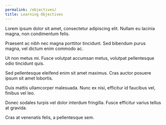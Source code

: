 ```yaml
---
permalink: /objectives/
title: Learning Objectives
---
```


Lorem ipsum dolor sit amet, consectetur adipiscing elit. Nullam eu lacinia magna, non condimentum felis. 

Praesent ac nibh nec magna porttitor tincidunt. Sed bibendum purus magna, vel dictum enim commodo ac. 

Ut non metus mi. Fusce volutpat accumsan metus, volutpat pellentesque odio tincidunt quis. 

Sed pellentesque eleifend enim sit amet maximus. Cras auctor posuere ipsum sit amet lobortis. 

Duis mattis ullamcorper malesuada. Nunc ex nisi, efficitur id faucibus vel, finibus vel leo.

Donec sodales turpis vel dolor interdum fringilla. Fusce efficitur varius tellus at gravida. 

Cras at venenatis felis, a pellentesque sem.
